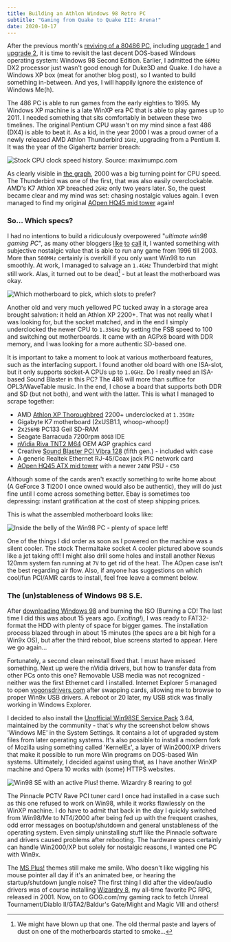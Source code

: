 ```yaml
---
title: Building an Athlon Windows 98 Retro PC
subtitle: "Gaming from Quake to Quake III: Arena!"
date: 2020-10-17
---
```


After the previous month's [reviving of a 80486 PC](/post/2020/09/reviving-a-80486/), including [upgrade 1](/post/2020/09/486-upgrade-sd-hdd/) and [upgrade 2](/post/2020/09/486-upgrade-sound-blaster/), it is time to revisit the last decent DOS-based Windows operating system: Windows 98 Second Edition. Earlier, I admitted the `66MHz` DX2 processor just wasn't good enough for Duke3D and Quake. I do have a Windows XP box (meat for another blog post), so I wanted to build something in-between. And yes, I will happily ignore the existence of Windows Me(h).

The 486 PC is able to run games from the early eighties to 1995. My Windows XP machine is a late WinXP era PC that is able to play games up to 2011. I needed something that sits comfortably in between these two timelines. The original Pentium CPU wasn't on my mind since a fast 486 (DX4) is able to beat it. As a kid, in the year 2000 I was a proud owner of a newly released AMD Athlon Thunderbird `1GHz`, upgrading from a Pentium II. It was the year of the Gigahertz barrier breach:

![](../ClockSpeed.png "Stock CPU clock speed history. Source: maximumpc.com")

As clearly visible in [the graph](https://web.archive.org/web/20150418074002/http://www.maximumpc.com:80/article/home/history_dream_how_ultimate_pc_has_evolved_15_years), 2000 was a big turning point for CPU speed. The Thunderbird was one of the first, that was also easily overclockable. AMD's K7 Athlon XP breached `2GHz` only two years later. So, the quest became clear and my mind was set: chasing nostalgic values again. I even managed to find my original [AOpen HQ45 mid tower](https://www.cnet.com/products/aopen-hq45-mid-tower-atx-series/) again!

### So... Which specs?

I had no intentions to build a ridiculously overpowered "_ultimate win98 gaming PC_", as many other bloggers [like](https://www.tomvanbrienen.nl/building-a-new-ultimate-windows-98-retro-pc-in-2020/) [to](https://retrorevive.enochdew.com/uwin98/) [call](https://www.overclockers.co.uk/forums/threads/building-the-ultimate-windows-98-gaming-pc.18845723/) it, I wanted something with subjective nostalgic value that is able to run any game from 1996 till 2003. More than `500MHz` certainly is overkill if you only want Win98 to run smoothly. At work, I managed to salvage an `1.4GHz` Thunderbird that might still work. Alas, it turned out to be dead[^dead] - but at least the motherboard was okay. 

[^dead]: We might have blown up that one. The old thermal paste and layers of dust on one of the motherboards started to smoke... 

![](../mobos.jpg "Which motherboard to pick, which slots to prefer?")

Another old and very much yellowed PC tucked away in a storage area brought salvation: it held an Athlon XP 2200+. That was not really what I was looking for, but the socket matched, and in the end I simply underclocked the newer CPU to `1.35GHz` by setting the FSB speed to 100 and switching out motherboards. It came with an AGPx8 board with DDR memory, and I was looking for a more authentic SD-based one. 

It is important to take a moment to look at various motherboard features, such as the interfacing support. I found another old board with one ISA-slot, but it only supports socket-A CPUs up to `1.0GHz`. Do I really need an ISA-based Sound Blaster in this PC? The 486 will more than suffice for OPL3/WaveTable music. In the end, I chose a board that supports both DDR and SD (but not both), and went with the latter. This is what I managed to scrape together:

- AMD [Athlon XP Thoroughbred](https://nl.wikipedia.org/wiki/Athlon_XP) 2200+ underclocked at `1.35GHz`
- Gigabyte K7 motherboard (2xUSB1.1, whoop-whoop!)
- 2x`256MB` PC133 Geil SD-RAM
- Seagate Barracuda 7200rpm `80GB` IDE
- [nVidia Riva TNT2 M64](https://www.techpowerup.com/gpu-specs/riva-tnt2-m64.c1304) OEM AGP graphics card
- Creative [Sound Blaster PCI Vibra 128](https://en.wikipedia.org/wiki/Sound_Blaster#Fifth_generation_Sound_Blasters,_PCI_cards,_multi-channel_and_F/X) (fifth gen.) - included with case
- A generic Realtek Ethernet RJ-45/Coax jack PIC network card
- [AOpen HQ45 ATX mid tower](https://www.cnet.com/products/aopen-hq45-mid-tower-atx-series/) with a newer `240W` PSU - `€50`

Although some of the cards aren't exactly something to write home about (A GeForce 3 Ti200 I once owned would also be authentic), they will do just fine until I come across something better. Ebay is sometimes too depressing: instant gratification at the cost of steep shipping prices. 

This is what the assembled motherboard looks like:

![](../win98cards.jpg "Inside the belly of the Win98 PC - plenty of space left!")

One of the things I did order as soon as I powered on the machine was a silent cooler. The stock Thermaltake socket A cooler pictured above sounds like a jet taking off! I might also drill some holes and install another Nexus 120mm system fan running at `7V` to get rid of the heat. The AOpen case isn't the best regarding air flow. Also, if anyone has suggestions on which cool/fun PCI/AMR cards to install, feel free leave a comment below.

### The (un)stableness of Windows 98 S.E.

After [downloading Windows 98](https://winworldpc.com/product/windows-98/98-second-edition) and burning the ISO (Burning a CD! The last time I did this was about 15 years ago. _Exciting!_), I was ready to FAT32-format the HDD with plenty of space for bigger games. The installation process blazed through in about 15 minutes (the specs are a bit high for a Win9x OS), but after the third reboot, blue screens started to appear. Here we go again... 

Fortunately, a second clean reinstall fixed that. I must have missed something. Next up were the nVidia drivers, but how to transfer data from other PCs onto this one? Removable USB media was not recognized - neither was the first Ethernet card I installed. Internet Explorer 5 managed to open [vogonsdrivers.com](http://vogonsdrivers.com) after swapping cards, allowing me to browse to proper Win9x USB drivers. A reboot or 20 later, my USB stick was finally working in Windows Explorer. 

I decided to also install the [Unofficial Win98SE Service Pack](http://htasoft.com/u98sesp/) 3.64, maintained by the community - that's why the screenshot below shows 'Windows ME' in the System Settings. It contains a lot of upgraded system files from later operating systems. It's also possible to install a modern fork of Mozilla using something called 'KernelEx', a layer of Win2000/XP drivers that make it possible to run more Win programs on DOS-based Win systems. Ultimately, I decided against using that, as I have another WinXP machine and Opera 10 works with (some) HTTPS websites.

![](../win98screen1.jpg "Win98 SE with an active Plus! theme. Wizardry 8 rearing to go!")

The Pinnacle PCTV Rave PCI tuner card I once had installed in a case such as this one refused to work on Win98, while it works flawlessly on the WinXP machine. I do have to admit that back in the day I quickly switched from Win98/Me to NT4/2000 after being fed up with the frequent crashes, odd error messages on bootup/shutdown and general unstableness of the operating system. Even simply uninstalling stuff like the Pinnacle software and drivers caused problems after rebooting. The hardware specs certainly can handle Win2000/XP but solely for nostalgic reasons, I wanted one PC with Win9x. 

The [MS Plus!](https://en.wikipedia.org/wiki/Microsoft_Plus!) themes still make me smile. Who doesn't like wiggling his mouse pointer all day if it's an animated bee, or hearing the startup/shutdown jungle noise? The first thing I did after the video/audio drivers was of course installing [Wizardry 8](https://jefklakscodex.com/tags/wizardry8/), my all-time favorite PC RPG, released in 2001.  Now, on to GOG.com/my gaming rack to fetch Unreal Tournament/Diablo II/GTA2/Baldur's Gate/Might and Magic VIII and others!
